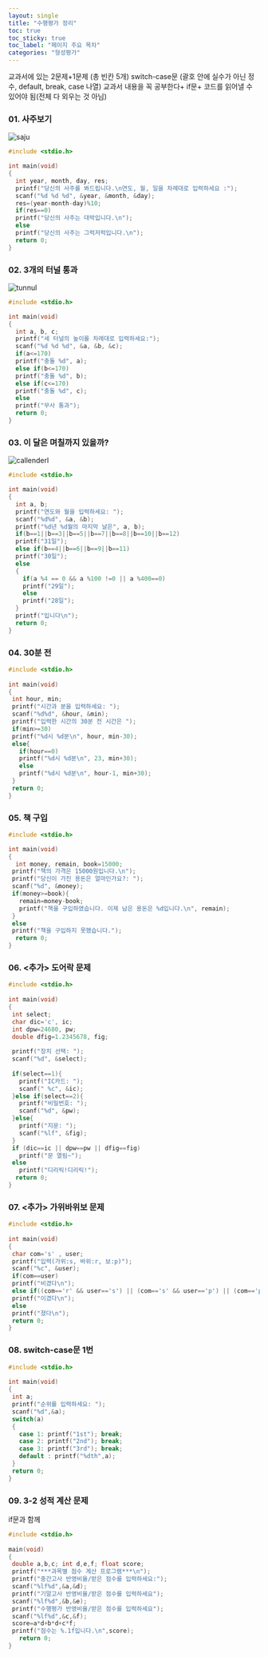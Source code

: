 ```yaml
---
layout: single
title: "수행평가 정리"
toc: true
toc_sticky: true
toc_label: "페이지 주요 목차"
categories: "형성평가"
---
```


교과서에 있는 2문제+1문제 (총 빈칸 5개)
switch-case문 (괄호 안에 실수가 아닌 정수, default, break, case 나열) 교과서 내용을 꼭 공부한다+ if문+ 코드를 읽어낼 수 있어야 됨(전체 다 외우는 것 아님)

### 01. 사주보기
![saju](/assets/images/saju.jpg)
~~~c
#include <stdio.h>

int main(void) 
{
  int year, month, day, res;
  printf("당신의 사주를 봐드립니다.\n연도, 월, 일을 차례대로 입력하세요 :");
  scanf("%d %d %d", &year, &month, &day);
  res=(year-month-day)%10;
  if(res==0)
  printf("당신의 사주는 대박입니다.\n");
  else
  printf("당신의 사주는 그럭저럭입니다.\n");
  return 0;
}
~~~

### 02. 3개의 터널 통과
![tunnul](/assets/images/second.jpg)
~~~c
#include <stdio.h>

int main(void) 
{
  int a, b, c;
  printf("세 터널의 높이를 차례대로 입력하세요:");
  scanf("%d %d %d", &a, &b, &c);
  if(a<=170)
  printf("충돌 %d", a);
  else if(b<=170)
  printf("충돌 %d", b);
  else if(c<=170)
  printf("충돌 %d", c);
  else
  printf("무사 통과");
  return 0;
}
~~~

### 03. 이 달은 며칠까지 있을까?
![callenderl](/assets/images/third.jpg)
~~~c
#include <stdio.h>

int main(void) 
{
  int a, b;
  printf("연도와 월을 입력하세요: ");
  scanf("%d%d", &a, &b);
  printf("%d년 %d월의 마지막 날은", a, b);
  if(b==1||b==3||b==5||b==7||b==8||b==10||b==12)
  printf("31일");
  else if(b==4||b==6||b==9||b==11)
  printf("30일");
  else
  {
    if(a %4 == 0 && a %100 !=0 || a %400==0)
    printf("29일");
    else
    printf("28일");
  }
  printf("입니다\n");
  return 0;
}
~~~

### 04. 30분 전
~~~c
#include <stdio.h>
 
int main(void)
{
 int hour, min;
 printf("시간과 분을 입력하세요: ");
 scanf("%d%d", &hour, &min);
 printf("입력한 시간의 30분 전 시간은 ");
 if(min>=30)
 printf("%d시 %d분\n", hour, min-30);
 else{
   if(hour==0)
   printf("%d시 %d분\n", 23, min+30);
   else
   printf("%d시 %d분\n", hour-1, min+30);
 }
 return 0;
}
~~~

### 05. 책 구입
~~~c
#include <stdio.h>

int main(void) 
{
  int money, remain, book=15000;
 printf("책의 가격은 15000원입니다.\n");
 printf("당신이 가진 용돈은 얼마인가요?: ");
 scanf("%d", &money);
 if(money>=book){
   remain=money-book;
   printf("책을 구입하였습니다. 이제 남은 용돈은 %d입니다.\n", remain);
 }
 else
 printf("책을 구입하지 못했습니다.");
  return 0;
}
~~~

### 06. <추가> 도어락 문제
~~~c
#include <stdio.h>
 
int main(void)
{
 int select;
 char dic='c', ic;
 int dpw=24680, pw;
 double dfig=1.2345678, fig;
 
 printf("장치 선택: ");
 scanf("%d", &select);
 
 if(select==1){
   printf("IC카드: ");
   scanf(" %c", &ic);
 }else if(select==2){
   printf("비밀번호: ");
   scanf("%d", &pw);
 }else{
   printf("지문: ");
   scanf("%lf", &fig);
 }
 if (dic==ic || dpw==pw || dfig==fig)
   printf("문 열림~");
 else
   printf("디리릭!디리릭!");
  return 0;
}
~~~

### 07. <추가> 가위바위보 문제
~~~c
#include <stdio.h>
 
int main(void)
{
 char com='s' , user;
 printf("입력(가위:s, 바위:r, 보:p)");
 scanf("%c", &user);
 if(com==user)
 printf("비겼다\n");
 else if((com=='r' && user=='s') || (com=='s' && user=='p') || (com=='p' && user=='r'))
 printf("이겼다\n");
 else
 printf("졌다\n");
 return 0;
}
~~~

### 08. switch-case문 1번
~~~c
#include <stdio.h>
 
int main(void)
{
 int a;
 printf("순위를 입력하세요: ");
 scanf("%d",&a);
 switch(a)
 {
   case 1: printf("1st"); break;
   case 2: printf("2nd"); break;
   case 3: printf("3rd"); break;
   default : printf("%dth",a);
 }
 return 0;
}
~~~

### 09. 3-2 성적 계산 문제
if문과 함께 
~~~c
#include <stdio.h>
 
main(void)
{
 double a,b,c; int d,e,f; float score;
 printf("***과목별 점수 계산 프로그램***\n");
 printf("중간고사 반영비율/받은 점수를 입력하세요:");
 scanf("%lf%d",&a,&d);
 printf("기말고사 반영비율/받은 점수를 입력하세요");
 scanf("%lf%d",&b,&e);
 printf("수행평가 반영비율/받은 점수를 입력하세요");
 scanf("%lf%d",&c,&f);
 score=a*d+b*d+c*f;
 printf("점수는 %.1f입니다.\n",score);
   return 0;
}
~~~

